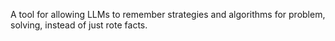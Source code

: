 A tool for allowing LLMs to remember strategies and algorithms for problem, solving, instead of just rote facts.
